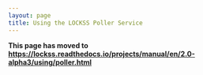 ```yaml
---
layout: page
title: Using the LOCKSS Poller Service
---
```


**This page has moved to <https://lockss.readthedocs.io/projects/manual/en/2.0-alpha3/using/poller.html>**
